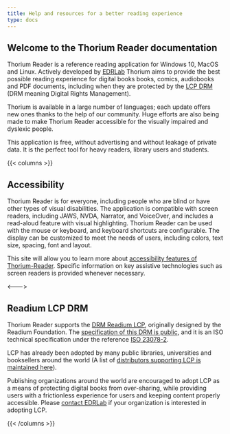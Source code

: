 ```yaml
---
title: Help and resources for a better reading experience
type: docs
---
```


<h2>Welcome to the Thorium Reader documentation</h2>
  <p>
    Thorium Reader is a reference reading application for
    Windows 10, MacOS and Linux.
    Actively developed by <a href="https://edrlab.org">EDRLab</a>
    Thorium aims to provide the best possible reading experience for digital books
    books, comics, audiobooks and PDF documents, including 
    when they are protected by the
    <a href="https://edrlab.org/readium-lcp">LCP DRM </a>
    (DRM meaning <span lang="en">Digital Rights Management</span>).
  </p>
  <p>
    Thorium is available in a large number of languages; each update
    offers new ones thanks to the help of our community. Huge 
    efforts are also being made to make Thorium Reader accessible for 
    the visually impaired and dyslexic people.
  </p>
  <p>
    This application is free, without advertising and without leakage of 
    private data. It is the perfect tool for heavy readers, 
    library users and students.
  </p>

{{< columns >}}

## Accessibility

  <p>
    Thorium Reader is for everyone, including people who are blind or have 
    other types of visual disabilities. The application is compatible with
    screen readers, including JAWS, NVDA, Narrator, and VoiceOver, and
    includes a read-aloud feature with visual highlighting.
    Thorium Reader can be used with the mouse or keyboard, and 
    keyboard shortcuts are configurable. The display can be customized
    to meet the needs of users, including 
    colors, text size, spacing, font and layout.

  </p>

This site will allow you to learn more about
[accessibility features of Thorium-Reader](/300_accessibility/).
Specific information on key assistive technologies 
such as screen readers is provided whenever necessary.

<--->

  <h2>Readium LCP DRM</h2>

  <p>
    Thorium Reader supports the
    <a href="https://www.edrlab.org/readium-lcp/">DRM Readium LCP</a>,
    originally designed by the Readium Foundation. The
    <a href="https://readium.org/lcp-specs/">specification of this DRM
     is public</a>, and it is an ISO technical specification under the reference
    <a href="https://www.iso.org/standard/79485.html">ISO 23078-2</a>.
  </p>

  <p>
    LCP has already been adopted by many public libraries,
    universities and booksellers around the world (A
      list of
      <a href="https://www.edrlab.org/readium-lcp/certified-apps-servers/">
      distributors supporting LCP is maintained here</a>).
  </p>
  <p>
    Publishing organizations around the world are 
    encouraged to adopt LCP as a means of protecting digital 
    books from over-sharing, while providing users with a 
    frictionless experience for users and keeping content 
    properly accessible. Please
    <a href="https://www.edrlab.org/contact/">contact EDRLab</a> if your organization
    is interested in adopting LCP.
  </p>

{{< /columns >}}
